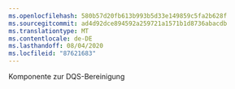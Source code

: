 ```yaml
---
ms.openlocfilehash: 580b57d20fb613b993b5d33e149859c5fa2b628f
ms.sourcegitcommit: ad4d92dce894592a259721a1571b1d8736abacdb
ms.translationtype: MT
ms.contentlocale: de-DE
ms.lasthandoff: 08/04/2020
ms.locfileid: "87621683"
---
```

Komponente zur DQS-Bereinigung
